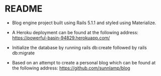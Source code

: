 # README


* Blog engine project built using Rails 5.1.1 and styled using Materialize.

* A Heroku deployment can be found at the following address: https://powerful-basin-94829.herokuapp.com/

* Initialize the database by running rails db:create followed by rails db:migrate

* Based on an attempt to create a personal blog which can be found
at the following address: https://github.com/sunnlamp/blog
